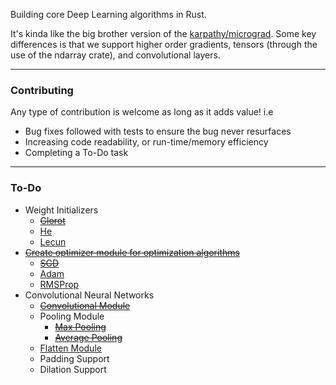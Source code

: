 Building core Deep Learning algorithms in Rust.

It's kinda like the big brother version of the [karpathy/micrograd](https://github.com/karpathy/micrograd).
Some key differences is that we support higher order gradients, tensors (through the use of the ndarray crate), and convolutional layers.

-------------------------------------------------------

### Contributing

Any type of contribution is welcome as long as it adds value! i.e
* Bug fixes followed with tests to ensure the bug never resurfaces
* Increasing code readability, or run-time/memory efficiency
* Completing a To-Do task

-------------------------------------------------------

### To-Do

* Weight Initializers
    * [~~Glorot~~](https://www.tensorflow.org/api_docs/python/tf/keras/initializers/GlorotNormal)
    * [He](https://www.tensorflow.org/api_docs/python/tf/keras/initializers/HeNormal)
    * [Lecun](https://www.tensorflow.org/api_docs/python/tf/keras/initializers/LecunNormal)
* [~~Create optimizer module for optimization algorithms~~](https://pytorch.org/docs/stable/optim.html)
    * [~~SGD~~](https://pytorch.org/docs/stable/generated/torch.optim.SGD.html#torch.optim.SGD)
    * [Adam](https://pytorch.org/docs/stable/generated/torch.optim.Adam.html#torch.optim.Adam)
    * [RMSProp](https://pytorch.org/docs/stable/generated/torch.optim.RMSprop.html#torch.optim.RMSprop)
* Convolutional Neural Networks
    * [~~Convolutional Module~~](https://pytorch.org/docs/stable/generated/torch.nn.Conv2d.html)
    * Pooling Module
        * [~~Max Pooling~~](https://pytorch.org/docs/stable/generated/torch.nn.MaxPool2d.html)
        * [~~Average Pooling~~](https://pytorch.org/docs/stable/generated/torch.nn.AvgPool2d.html#torch.nn.AvgPool2d)
    * [Flatten Module](https://pytorch.org/docs/stable/generated/torch.nn.Flatten.html#torch.nn.Flatten)
    * Padding Support
    * Dilation Support

